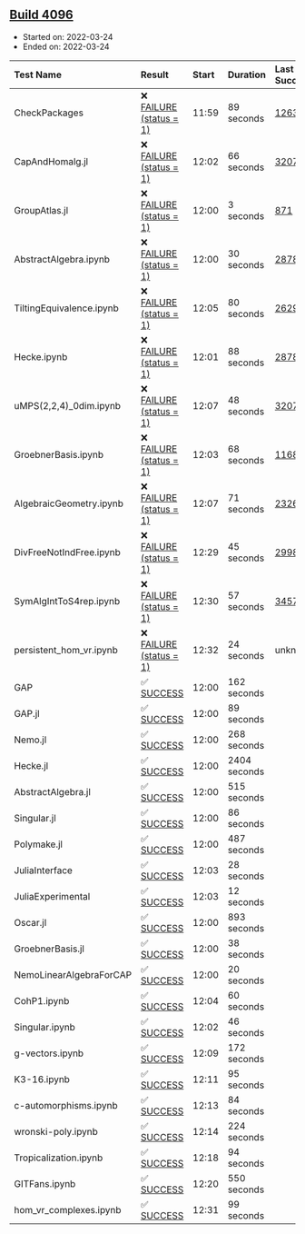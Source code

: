 ## [Build 4096](https://oscarci.mathematik.uni-kl.de/job/oscar-stable/4096/)

* Started on: 2022-03-24
* Ended on: 2022-03-24

| Test Name    | Result | Start | Duration | Last Success | First Failure |
|:-------------|:-------|:------|:---------|:-------------|:--------------|
| CheckPackages | ❌ [FAILURE (status = 1)](https://oscarci.mathematik.uni-kl.de/job/oscar-stable/4096/artifact/logs/build-4096/CheckPackages.log) | 11:59 | 89 seconds | [1263](https://oscarci.mathematik.uni-kl.de/job/oscar-stable/1263/) | [1264](https://oscarci.mathematik.uni-kl.de/job/oscar-stable/1264/) |
| CapAndHomalg.jl | ❌ [FAILURE (status = 1)](https://oscarci.mathematik.uni-kl.de/job/oscar-stable/4096/artifact/logs/build-4096/CapAndHomalg.jl.log) | 12:02 | 66 seconds | [3207](https://oscarci.mathematik.uni-kl.de/job/oscar-stable/3207/) | [3208](https://oscarci.mathematik.uni-kl.de/job/oscar-stable/3208/) |
| GroupAtlas.jl | ❌ [FAILURE (status = 1)](https://oscarci.mathematik.uni-kl.de/job/oscar-stable/4096/artifact/logs/build-4096/GroupAtlas.jl.log) | 12:00 | 3 seconds | [871](https://oscarci.mathematik.uni-kl.de/job/oscar-stable/871/) | [872](https://oscarci.mathematik.uni-kl.de/job/oscar-stable/872/) |
| AbstractAlgebra.ipynb | ❌ [FAILURE (status = 1)](https://oscarci.mathematik.uni-kl.de/job/oscar-stable/4096/artifact/logs/build-4096/AbstractAlgebra.ipynb.log) | 12:00 | 30 seconds | [2878](https://oscarci.mathematik.uni-kl.de/job/oscar-stable/2878/) | [2879](https://oscarci.mathematik.uni-kl.de/job/oscar-stable/2879/) |
| TiltingEquivalence.ipynb | ❌ [FAILURE (status = 1)](https://oscarci.mathematik.uni-kl.de/job/oscar-stable/4096/artifact/logs/build-4096/TiltingEquivalence.ipynb.log) | 12:05 | 80 seconds | [2629](https://oscarci.mathematik.uni-kl.de/job/oscar-stable/2629/) | [2630](https://oscarci.mathematik.uni-kl.de/job/oscar-stable/2630/) |
| Hecke.ipynb | ❌ [FAILURE (status = 1)](https://oscarci.mathematik.uni-kl.de/job/oscar-stable/4096/artifact/logs/build-4096/Hecke.ipynb.log) | 12:01 | 88 seconds | [2878](https://oscarci.mathematik.uni-kl.de/job/oscar-stable/2878/) | [2879](https://oscarci.mathematik.uni-kl.de/job/oscar-stable/2879/) |
| uMPS(2,2,4)_0dim.ipynb | ❌ [FAILURE (status = 1)](https://oscarci.mathematik.uni-kl.de/job/oscar-stable/4096/artifact/logs/build-4096/uMPS-2-2-4-_0dim.ipynb.log) | 12:07 | 48 seconds | [3207](https://oscarci.mathematik.uni-kl.de/job/oscar-stable/3207/) | [3208](https://oscarci.mathematik.uni-kl.de/job/oscar-stable/3208/) |
| GroebnerBasis.ipynb | ❌ [FAILURE (status = 1)](https://oscarci.mathematik.uni-kl.de/job/oscar-stable/4096/artifact/logs/build-4096/GroebnerBasis.ipynb.log) | 12:03 | 68 seconds | [1168](https://oscarci.mathematik.uni-kl.de/job/oscar-stable/1168/) | [1169](https://oscarci.mathematik.uni-kl.de/job/oscar-stable/1169/) |
| AlgebraicGeometry.ipynb | ❌ [FAILURE (status = 1)](https://oscarci.mathematik.uni-kl.de/job/oscar-stable/4096/artifact/logs/build-4096/AlgebraicGeometry.ipynb.log) | 12:07 | 71 seconds | [2326](https://oscarci.mathematik.uni-kl.de/job/oscar-stable/2326/) | [2327](https://oscarci.mathematik.uni-kl.de/job/oscar-stable/2327/) |
| DivFreeNotIndFree.ipynb | ❌ [FAILURE (status = 1)](https://oscarci.mathematik.uni-kl.de/job/oscar-stable/4096/artifact/logs/build-4096/DivFreeNotIndFree.ipynb.log) | 12:29 | 45 seconds | [2998](https://oscarci.mathematik.uni-kl.de/job/oscar-stable/2998/) | [2999](https://oscarci.mathematik.uni-kl.de/job/oscar-stable/2999/) |
| SymAlgIntToS4rep.ipynb | ❌ [FAILURE (status = 1)](https://oscarci.mathematik.uni-kl.de/job/oscar-stable/4096/artifact/logs/build-4096/SymAlgIntToS4rep.ipynb.log) | 12:30 | 57 seconds | [3457](https://oscarci.mathematik.uni-kl.de/job/oscar-stable/3457/) | [3458](https://oscarci.mathematik.uni-kl.de/job/oscar-stable/3458/) |
| persistent_hom_vr.ipynb | ❌ [FAILURE (status = 1)](https://oscarci.mathematik.uni-kl.de/job/oscar-stable/4096/artifact/logs/build-4096/persistent_hom_vr.ipynb.log) | 12:32 | 24 seconds | unknown | unknown |
| GAP | ✅ [SUCCESS](https://oscarci.mathematik.uni-kl.de/job/oscar-stable/4096/artifact/logs/build-4096/GAP.log) | 12:00 | 162 seconds |  |  |
| GAP.jl | ✅ [SUCCESS](https://oscarci.mathematik.uni-kl.de/job/oscar-stable/4096/artifact/logs/build-4096/GAP.jl.log) | 12:00 | 89 seconds |  |  |
| Nemo.jl | ✅ [SUCCESS](https://oscarci.mathematik.uni-kl.de/job/oscar-stable/4096/artifact/logs/build-4096/Nemo.jl.log) | 12:00 | 268 seconds |  |  |
| Hecke.jl | ✅ [SUCCESS](https://oscarci.mathematik.uni-kl.de/job/oscar-stable/4096/artifact/logs/build-4096/Hecke.jl.log) | 12:00 | 2404 seconds |  |  |
| AbstractAlgebra.jl | ✅ [SUCCESS](https://oscarci.mathematik.uni-kl.de/job/oscar-stable/4096/artifact/logs/build-4096/AbstractAlgebra.jl.log) | 12:00 | 515 seconds |  |  |
| Singular.jl | ✅ [SUCCESS](https://oscarci.mathematik.uni-kl.de/job/oscar-stable/4096/artifact/logs/build-4096/Singular.jl.log) | 12:00 | 86 seconds |  |  |
| Polymake.jl | ✅ [SUCCESS](https://oscarci.mathematik.uni-kl.de/job/oscar-stable/4096/artifact/logs/build-4096/Polymake.jl.log) | 12:00 | 487 seconds |  |  |
| JuliaInterface | ✅ [SUCCESS](https://oscarci.mathematik.uni-kl.de/job/oscar-stable/4096/artifact/logs/build-4096/JuliaInterface.log) | 12:03 | 28 seconds |  |  |
| JuliaExperimental | ✅ [SUCCESS](https://oscarci.mathematik.uni-kl.de/job/oscar-stable/4096/artifact/logs/build-4096/JuliaExperimental.log) | 12:03 | 12 seconds |  |  |
| Oscar.jl | ✅ [SUCCESS](https://oscarci.mathematik.uni-kl.de/job/oscar-stable/4096/artifact/logs/build-4096/Oscar.jl.log) | 12:00 | 893 seconds |  |  |
| GroebnerBasis.jl | ✅ [SUCCESS](https://oscarci.mathematik.uni-kl.de/job/oscar-stable/4096/artifact/logs/build-4096/GroebnerBasis.jl.log) | 12:00 | 38 seconds |  |  |
| NemoLinearAlgebraForCAP | ✅ [SUCCESS](https://oscarci.mathematik.uni-kl.de/job/oscar-stable/4096/artifact/logs/build-4096/NemoLinearAlgebraForCAP.log) | 12:00 | 20 seconds |  |  |
| CohP1.ipynb | ✅ [SUCCESS](https://oscarci.mathematik.uni-kl.de/job/oscar-stable/4096/artifact/logs/build-4096/CohP1.ipynb.log) | 12:04 | 60 seconds |  |  |
| Singular.ipynb | ✅ [SUCCESS](https://oscarci.mathematik.uni-kl.de/job/oscar-stable/4096/artifact/logs/build-4096/Singular.ipynb.log) | 12:02 | 46 seconds |  |  |
| g-vectors.ipynb | ✅ [SUCCESS](https://oscarci.mathematik.uni-kl.de/job/oscar-stable/4096/artifact/logs/build-4096/g-vectors.ipynb.log) | 12:09 | 172 seconds |  |  |
| K3-16.ipynb | ✅ [SUCCESS](https://oscarci.mathematik.uni-kl.de/job/oscar-stable/4096/artifact/logs/build-4096/K3-16.ipynb.log) | 12:11 | 95 seconds |  |  |
| c-automorphisms.ipynb | ✅ [SUCCESS](https://oscarci.mathematik.uni-kl.de/job/oscar-stable/4096/artifact/logs/build-4096/c-automorphisms.ipynb.log) | 12:13 | 84 seconds |  |  |
| wronski-poly.ipynb | ✅ [SUCCESS](https://oscarci.mathematik.uni-kl.de/job/oscar-stable/4096/artifact/logs/build-4096/wronski-poly.ipynb.log) | 12:14 | 224 seconds |  |  |
| Tropicalization.ipynb | ✅ [SUCCESS](https://oscarci.mathematik.uni-kl.de/job/oscar-stable/4096/artifact/logs/build-4096/Tropicalization.ipynb.log) | 12:18 | 94 seconds |  |  |
| GITFans.ipynb | ✅ [SUCCESS](https://oscarci.mathematik.uni-kl.de/job/oscar-stable/4096/artifact/logs/build-4096/GITFans.ipynb.log) | 12:20 | 550 seconds |  |  |
| hom_vr_complexes.ipynb | ✅ [SUCCESS](https://oscarci.mathematik.uni-kl.de/job/oscar-stable/4096/artifact/logs/build-4096/hom_vr_complexes.ipynb.log) | 12:31 | 99 seconds |  |  |
